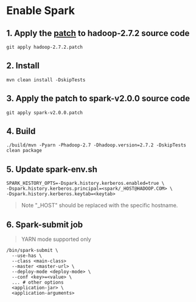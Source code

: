 <!--
  Licensed to the Apache Software Foundation (ASF) under one
  or more contributor license agreements.  See the NOTICE file
  distributed with this work for additional information
  regarding copyright ownership.  The ASF licenses this file
  to you under the Apache License, Version 2.0 (the
  "License"); you may not use this file except in compliance
  with the License.  You may obtain a copy of the License at

  http://www.apache.org/licenses/LICENSE-2.0

  Unless required by applicable law or agreed to in writing,
  software distributed under the License is distributed on an
  "AS IS" BASIS, WITHOUT WARRANTIES OR CONDITIONS OF ANY
  KIND, either express or implied.  See the License for the
  specific language governing permissions and limitations
  under the License.
-->

Enable Spark
===============

## 1. Apply the [patch](https://github.com/apache/directory-kerby/blob/has-project/has/supports/hadoop/hadoop-2.7.2.patch) to hadoop-2.7.2 source code
```
git apply hadoop-2.7.2.patch
```

## 2. Install
```
mvn clean install -DskipTests
```

## 3. Apply the patch to spark-v2.0.0 source code
```
git apply spark-v2.0.0.patch
```

## 4. Build
```
./build/mvn -Pyarn -Phadoop-2.7 -Dhadoop.version=2.7.2 -DskipTests clean package
```

## 5. Update spark-env.sh
```
SPARK_HISTORY_OPTS=-Dspark.history.kerberos.enabled=true \
-Dspark.history.kerberos.principal=<spark/_HOST@HADOOP.COM> \
-Dspark.history.kerberos.keytab=<keytab>
```

> Note "_HOST" should be replaced with the specific hostname.

## 6. Spark-submit job
> YARN mode supported only
```
/bin/spark-submit \
  --use-has \
  --class <main-class>
  --master <master-url> \
  --deploy-mode <deploy-mode> \
  --conf <key>=<value> \
  ... # other options
  <application-jar> \
  <application-arguments>
```
